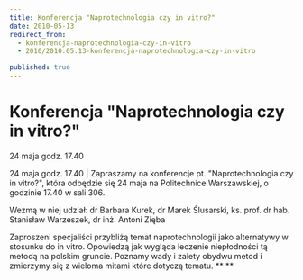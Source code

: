 ```yaml
---
title: Konferencja "Naprotechnologia czy in vitro?"
date: 2010-05-13
redirect_from: 
  - konferencja-naprotechnologia-czy-in-vitro
  - 2010/2010.05.13-konferencja-naprotechnologia-czy-in-vitro

published: true
---
```




# Konferencja "Naprotechnologia czy in vitro?"

<time>24 maja godz. 17.40</time>

24 maja godz. 17.40 | 
Zapraszamy na konferencje pt. "Naprotechnologia czy in vitro?", która odbędzie się 24 maja na Politechnice Warszawskiej, o godzinie 17.40 w sali 306.

Wezmą w niej udział: dr Barbara Kurek, dr Marek Ślusarski, ks. prof. dr hab. Stanisław Warzeszek, dr inż. Antoni Zięba 

Zaproszeni specjaliści przybliżą temat naprotechnologii jako alternatywy w stosunku do in vitro. Opowiedzą jak wygląda leczenie niepłodności tą metodą na polskim gruncie. Poznamy wady i zalety obydwu metod i zmierzymy się z wieloma mitami które dotyczą tematu.
**
**


<!--CONTENT FROM OLD SERVER (jos before 2013): 24 maja godz. 17.40 | 
Zapraszamy na konferencje pt. "Naprotechnologia czy in vitro?", która odbędzie się 24 maja na Politechnice Warszawskiej, o godzinie 17.40 w sali 306.

Wezmą w niej udział: dr Barbara Kurek, dr Marek Ślusarski, ks. prof. dr hab. Stanisław Warzeszek, dr inż. Antoni Zięba 

Zaproszeni specjaliści przybliżą temat naprotechnologii jako alternatywy w stosunku do in vitro. Opowiedzą jak wygląda leczenie niepłodności tą metodą na polskim gruncie. Poznamy wady i zalety obydwu metod i zmierzymy się z wieloma mitami które dotyczą tematu.
**
**
                  
-->

<!--{{json:{"created_date":"2010-05-13 21:24:32","publish_down":"0000-00-00 00:00:00","id":"944"}}}-->